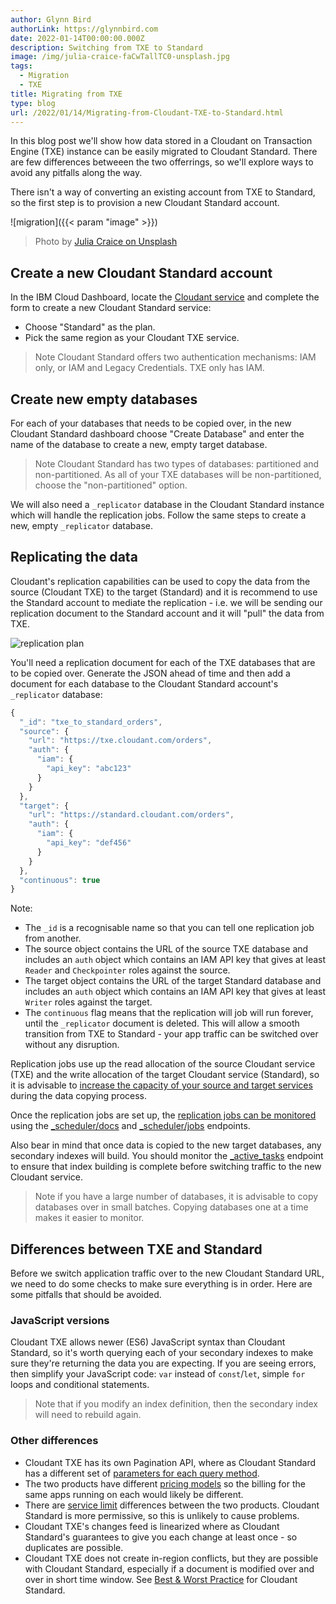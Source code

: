 ```yaml
---
author: Glynn Bird
authorLink: https://glynnbird.com
date: 2022-01-14T00:00:00.000Z
description: Switching from TXE to Standard
image: /img/julia-craice-faCwTallTC0-unsplash.jpg
tags:
  - Migration
  - TXE
title: Migrating from TXE
type: blog
url: /2022/01/14/Migrating-from-Cloudant-TXE-to-Standard.html
---
```



In this blog post we'll show how data stored in a Cloudant on Transaction Engine (TXE) instance can be easily migrated to Cloudant Standard. There are few differences betweeen the two offerrings, so we'll explore ways to avoid any pitfalls along the way.

There isn't a way of converting an existing account from TXE to Standard, so the first step is to provision a new Cloudant Standard account.

![migration]({{< param "image" >}})
> Photo by [Julia Craice on Unsplash](https://unsplash.com/photos/faCwTallTC0)

## Create a new Cloudant Standard account

In the IBM Cloud Dashboard, locate the [Cloudant service](https://cloud.ibm.com/catalog/services/cloudant) and complete the form to create a new Cloudant Standard service:

- Choose "Standard" as the plan.
- Pick the same region as your Cloudant TXE service.

> Note Cloudant Standard offers two authentication mechanisms: IAM only, or IAM and Legacy Credentials. TXE only has IAM.

## Create new empty databases

For each of your databases that needs to be copied over, in the new Cloudant Standard dashboard choose "Create Database" and enter the name of the database to create a new, empty target database.

> Note Cloudant Standard has two types of databases: partitioned and non-partitioned. As all of your TXE databases will be non-partitioned, choose the "non-partitioned" option.

We will also need a `_replicator` database in the Cloudant Standard instance which will handle the replication jobs. Follow the same steps to create a new, empty `_replicator` database.

## Replicating the data

Cloudant's replication capabilities can be used to copy the data from the source (Cloudant TXE) to the target (Standard) and it is recommend to use the Standard account to mediate the replication - i.e. we will be sending our replication document to the Standard account and it will "pull" the data from TXE.

![replication plan](/img/migratingtxe1.png)

You'll need a replication document for each of the TXE databases that are to be copied over. Generate the JSON ahead of time and then add a document for each database to the Cloudant Standard account's `_replicator` database:

```js
{
  "_id": "txe_to_standard_orders",
  "source": {
    "url": "https://txe.cloudant.com/orders",
    "auth": {
      "iam": {
        "api_key": "abc123"
      }
    }
  },
  "target": {
    "url": "https://standard.cloudant.com/orders",
    "auth": {
      "iam": {
        "api_key": "def456"
      }
    }
  },
  "continuous": true
}
```

Note:

- The `_id` is a recognisable name so that you can tell one replication job from another.
- The source object contains the URL of the source TXE database and includes an `auth` object which contains an IAM API key that gives at least `Reader` and `Checkpointer` roles against the source.
- The target object contains the URL of the target Standard database and includes an `auth` object which contains an IAM API key that gives at least `Writer` roles against the target.
- The `continuous` flag means that the replication will job will run forever, until the `_replicator` document is deleted. This will allow a smooth transition from TXE to Standard - your app traffic can be switched over without any disruption.

Replication jobs use up the read allocation of the source Cloudant service (TXE) and the write allocation of the target Cloudant service (Standard), so it is advisable to [increase the capacity of your source and target services](https://cloud.ibm.com/docs/Cloudant?topic=Cloudant-capacity) during the data copying process.

Once the replication jobs are set up, the [replication jobs can be monitored](https://cloud.ibm.com/docs/Cloudant?topic=Cloudant-advanced-replication) using the [_scheduler/docs](https://cloud.ibm.com/apidocs/cloudant#getschedulerdocs) and [_scheduler/jobs](https://cloud.ibm.com/apidocs/cloudant?code=node#getschedulerjobs) endpoints. 

Also bear in mind that once data is copied to the new target databases, any secondary indexes will build. You should monitor the [_active_tasks](https://cloud.ibm.com/docs/Cloudant?topic=Cloudant-active-tasks) endpoint to ensure that index building is complete before switching traffic to the new Cloudant service.

> Note if you have a large number of databases, it is advisable to copy databases over in small batches. Copying databases one at a time makes it easier to monitor.

## Differences between TXE and Standard

Before we switch application traffic over to the new Cloudant Standard URL, we need to do some checks to make sure everything is in order. Here are some pitfalls that should be avoided.

### JavaScript versions

Cloudant TXE allows newer (ES6) JavaScript syntax than Cloudant Standard, so it's worth querying each of your secondary indexes to make sure they're returning the data you are expecting. If you are seeing errors, then simplify your JavaScript code: `var` instead of `const`/`let`, simple `for` loops and conditional statements.

> Note that if you modify an index definition, then the secondary index will need to rebuild again.

### Other differences

- Cloudant TXE has its own Pagination API, where as Cloudant Standard has a different set of [parameters for each query method](https://cloud.ibm.com/docs/Cloudant?topic=Cloudant-pagination-and-bookmarks).
- The two products have different [pricing models](https://cloud.ibm.com/docs/Cloudant?topic=Cloudant-feature-comparison#pricing-feature-compare) so the billing for the same apps running on each would likely be different.
- There are [service limit](https://cloud.ibm.com/docs/Cloudant?topic=Cloudant-feature-comparison) differences between the two products. Cloudant Standard is more permissive, so this is unlikely to cause problems.
- Cloudant TXE's changes feed is linearized where as Cloudant Standard's guarantees to give you each change at least once - so duplicates are possible.
- Cloudant TXE does not create in-region conflicts, but they are possible with Cloudant Standard, especially if a document is modified over and over in short time window. See [Best & Worst Practice](https://blog.cloudant.com/2019/11/21/Best-and-Worst-Practices.html) for Cloudant Standard.

